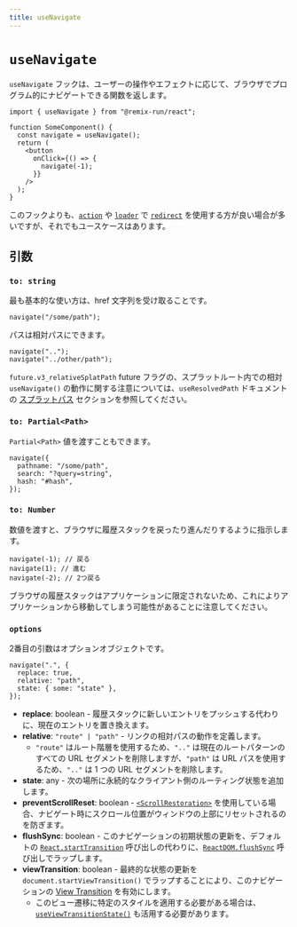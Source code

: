 ```yaml
---
title: useNavigate
---
```


# `useNavigate`

`useNavigate` フックは、ユーザーの操作やエフェクトに応じて、ブラウザでプログラム的にナビゲートできる関数を返します。

```tsx
import { useNavigate } from "@remix-run/react";

function SomeComponent() {
  const navigate = useNavigate();
  return (
    <button
      onClick={() => {
        navigate(-1);
      }}
    />
  );
}
```

このフックよりも、[`action`][action] や [`loader`][loader] で [`redirect`][redirect] を使用する方が良い場合が多いですが、それでもユースケースはあります。

## 引数

### `to: string`

最も基本的な使い方は、href 文字列を受け取ることです。

```tsx
navigate("/some/path");
```

パスは相対パスにできます。

```tsx
navigate("..");
navigate("../other/path");
```

<docs-info>`future.v3_relativeSplatPath` future フラグの、スプラットルート内での相対 `useNavigate()` の動作に関する注意については、`useResolvedPath` ドキュメントの [スプラットパス][relativesplatpath] セクションを参照してください。</docs-info>

### `to: Partial<Path>`

`Partial<Path>` 値を渡すこともできます。

```tsx
navigate({
  pathname: "/some/path",
  search: "?query=string",
  hash: "#hash",
});
```

### `to: Number`

数値を渡すと、ブラウザに履歴スタックを戻ったり進んだりするように指示します。

```tsx
navigate(-1); // 戻る
navigate(1); // 進む
navigate(-2); // 2つ戻る
```

ブラウザの履歴スタックはアプリケーションに限定されないため、これによりアプリケーションから移動してしまう可能性があることに注意してください。

### `options`

2番目の引数はオプションオブジェクトです。

```tsx
navigate(".", {
  replace: true,
  relative: "path",
  state: { some: "state" },
});
```

- **replace**: boolean - 履歴スタックに新しいエントリをプッシュする代わりに、現在のエントリを置き換えます。
- **relative**: `"route" | "path"` - リンクの相対パスの動作を定義します。
  - `"route"` はルート階層を使用するため、`".."` は現在のルートパターンのすべての URL セグメントを削除しますが、`"path"` は URL パスを使用するため、`".."` は 1 つの URL セグメントを削除します。
- **state**: any - 次の場所に永続的なクライアント側のルーティング状態を追加します。
- **preventScrollReset**: boolean - [`<ScrollRestoration>`][scroll-restoration] を使用している場合、ナビゲート時にスクロール位置がウィンドウの上部にリセットされるのを防ぎます。
- **flushSync**: boolean - このナビゲーションの初期状態の更新を、デフォルトの [`React.startTransition`][start-transition] 呼び出しの代わりに、[`ReactDOM.flushSync`][flush-sync] 呼び出しでラップします。
- **viewTransition**: boolean - 最終的な状態の更新を `document.startViewTransition()` でラップすることにより、このナビゲーションの [View Transition][view-transitions] を有効にします。
  - このビュー遷移に特定のスタイルを適用する必要がある場合は、[`useViewTransitionState()`][use-view-transition-state] も活用する必要があります。

[redirect]: ../utils/redirect
[flush-sync]: https://react.dev/reference/react-dom/flushSync
[start-transition]: https://react.dev/reference/react/startTransition
[view-transitions]: https://developer.mozilla.org/en-US/docs/Web/API/View_Transitions_API
[use-view-transition-state]: ../hooks//use-view-transition-state
[action]: ../route/action
[loader]: ../route/loader
[relativesplatpath]: ./use-resolved-path#splat-paths
[scroll-restoration]: ../components/scroll-restoration#preventing-scroll-reset
